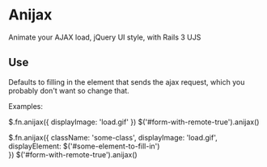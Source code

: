 # Anijax

Animate your AJAX load, jQuery UI style, with Rails 3 UJS

## Use

Defaults to filling in the element that sends the ajax request,
which you probably don't want so change that.

Examples:

  $.fn.anijax({ displayImage: 'load.gif' })
  $('#form-with-remote-true').anijax()

  $.fn.anijax({ 
    className: 'some-class',
    displayImage: 'load.gif', 
    displayElement: $('#some-element-to-fill-in')  
  })
  $('#form-with-remote-true').anijax()
